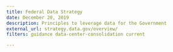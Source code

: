 ```yaml
---
title: Federal Data Strategy
date: December 20, 2019
description: Principles to leverage data for the Government
external_url: strategy.data.gov/overview/
filters: guidance data-center-consolidation current

---
```

